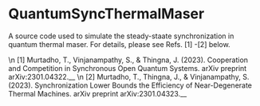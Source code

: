# QuantumSyncThermalMaser
 A source code used to simulate the steady-staate synchronization in quantum thermal maser. For details, please see Refs. [1] -[2] below. 
 
 \n [1] Murtadho, T., Vinjanampathy, S., & Thingna, J. (2023). Cooperation and Competition in Synchronous Open Quantum Systems. arXiv preprint arXiv:2301.04322.__
 \n [2] Murtadho, T., Thingna, J., & Vinjanampathy, S. (2023). Synchronization Lower Bounds the Efficiency of Near-Degenerate Thermal Machines. arXiv preprint arXiv:2301.04323.__
